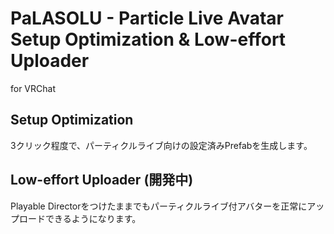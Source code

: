 # PaLASOLU - Particle Live Avatar Setup Optimization & Low-effort Uploader
for VRChat

## Setup Optimization
3クリック程度で、パーティクルライブ向けの設定済みPrefabを生成します。

## Low-effort Uploader (開発中)
Playable Directorをつけたままでもパーティクルライブ付アバターを正常にアップロードできるようになります。

